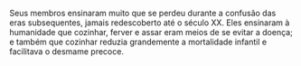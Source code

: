 ﻿Seus membros ensinaram muito que se perdeu durante a confusão das eras subsequentes, jamais redescoberto até o século XX. Eles ensinaram à humanidade que cozinhar, ferver e assar eram meios de se evitar a doença; e também que cozinhar reduzia grandemente a mortalidade infantil e facilitava o desmame precoce.